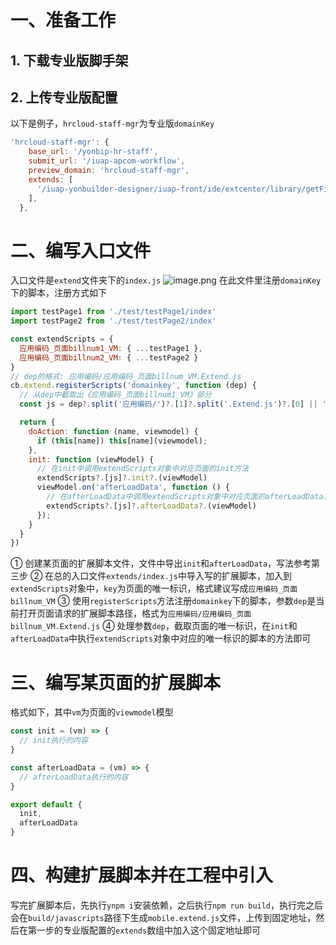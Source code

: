 # 一、准备工作
## 1. 下载专业版脚手架
## 2. 上传专业版配置
以下是例子，`hrcloud-staff-mgr`为专业版`domainKey`
```javascript
'hrcloud-staff-mgr': {
    base_url: '/yonbip-hr-staff',
    submit_url: '/iuap-apcom-workflow',
    preview_domain: 'hrcloud-staff-mgr',
    extends: [
      '/iuap-yonbuilder-designer/iuap-front/ide/extcenter/library/getFileIdByLibraryCode?code=hr_mgr'
    ],
  },
```
# 二、编写入口文件
入口文件是`extend`文件夹下的`index.js`
![image.png](https://cdn.nlark.com/yuque/0/2022/png/22552623/1652784700442-19d9f3e7-4c5b-4b1b-a4a2-6a1c39b0d1f8.png#clientId=uf8ce084f-7051-4&crop=0&crop=0&crop=1&crop=1&from=paste&height=824&id=u3a589099&margin=%5Bobject%20Object%5D&name=image.png&originHeight=1030&originWidth=1920&originalType=binary&ratio=1&rotation=0&showTitle=false&size=100428&status=done&style=none&taskId=ue55031cc-48c8-428c-b2b0-e4900e30a10&title=&width=1536)
在此文件里注册`domainKey`下的脚本，注册方式如下
```javascript
import testPage1 from './test/testPage1/index'
import testPage2 from './test/testPage2/index'

const extendScripts = {
  应用编码_页面billnum1_VM: { ...testPage1 },
  应用编码_页面billnum2_VM: { ...testPage2 }
}
// dep的格式: 应用编码/应用编码_页面billnum_VM.Extend.js
cb.extend.registerScripts('domainkey', function (dep) {
  // 从dep中截取出《应用编码_页面billnum1_VM》部分
  const js = dep?.split('应用编码/')?.[1]?.split('.Extend.js')?.[0] || ''

  return {
    doAction: function (name, viewmodel) {
      if (this[name]) this[name](viewmodel);
    },
    init: function (viewModel) {
      // 在init中调用extendScripts对象中对应页面的init方法
      extendScripts?.[js]?.init?.(viewModel)
      viewModel.on('afterLoadData', function () {
        // 在afterLoadData中调用extendScripts对象中对应页面的afterLoadData方法
        extendScripts?.[js]?.afterLoadData?.(viewModel)
      });
    }
  }
})
```
  
① 创建某页面的扩展脚本文件，文件中导出`init`和`afterLoadData`，写法参考第三步
② 在总的入口文件`extends/index.js`中导入写的扩展脚本，加入到`extendScripts`对象中，`key`为页面的唯一标识，格式建议写成`应用编码_页面billnum_VM`
③ 使用`registerScripts`方法注册`domainkey`下的脚本，参数`dep`是当前打开页面请求的扩展脚本路径，格式为`应用编码/应用编码_页面billnum_VM.Extend.js`
④ 处理参数`dep`，截取页面的唯一标识，在`init`和`afterLoadData`中执行`extendScripts`对象中对应的唯一标识的脚本的方法即可
# 三、编写某页面的扩展脚本
格式如下，其中`vm`为页面的`viewmodel`模型
```javascript
const init = (vm) => {
  // init执行的内容
}

const afterLoadData = (vm) => {
  // afterLoadData执行的内容
}

export default {
  init,
  afterLoadData  
}
```
# 四、构建扩展脚本并在工程中引入
写完扩展脚本后，先执行`ynpm i`安装依赖，之后执行`npm run build`，执行完之后会在`build/javascripts`路径下生成`mobile.extend.js`文件，上传到固定地址，然后在第一步的专业版配置的`extends`数组中加入这个固定地址即可
